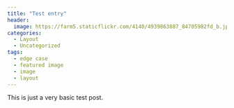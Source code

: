 ```yaml
---
title: "Test entry"
header:
  image: https://farm5.staticflickr.com/4140/4939863887_84705982fd_b.jpg
categories:
  - Layout
  - Uncategorized
tags:
  - edge case
  - featured image
  - image
  - layout
---
```

This is just a very basic test post.